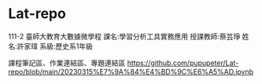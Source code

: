 # Lat-repo
111-2 臺師大教育大數據微學程
課名:學習分析工具實務應用
授課教師:蔡芸琤
姓名:許家瑋
系級:歷史系1年級

課程筆記區、作業連結區、專題連結區
https://github.com/pupupeter/Lat-repo/blob/main/20230315%E7%9A%84%E4%BD%9C%E6%A5%AD.ipynb
